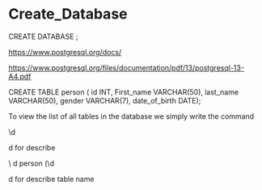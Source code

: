 # Create_Database

CREATE DATABASE <name of database>;
  
  https://www.postgresql.org/docs/
  
  
  https://www.postgresql.org/files/documentation/pdf/13/postgresql-13-A4.pdf
  
CREATE TABLE person (
id INT, 
First_name VARCHAR(50),
last_name VARCHAR(50),
gender VARCHAR(7),
date_of_birth DATE);

To view the list of all tables in the database we simply write the command

\d

d for describe

\ d person (\d <table name>
  
d for describe table name 
  
  
